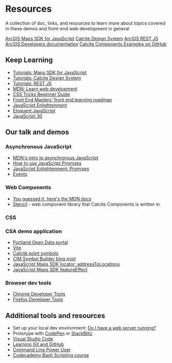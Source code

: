 # Resources 

A collection of doc, links, and resources to learn more about topics covered in these demos and front-end web development in general

[ArcGIS Maps SDK for JavaScript](https://developers.arcgis.com/javascript/latest/)
[Calcite Design System](https://developers.arcgis.com/calcite-design-system/)
[ArcGIS REST JS](https://developers.arcgis.com/arcgis-rest-js/)
[ArcGIS Developers documentation](https://developers.arcgis.com/documentation/)
[Calcite Components Examples on GitHub](https://github.com/Esri/calcite-components-examples)

## Keep Learning

- [Tutorials: Maps SDK for JavaScript](https://developers.arcgis.com/javascript/latest/tutorials/)
- [Tutorials: Calcite Design System](https://developers.arcgis.com/calcite-design-system/tutorials/)
- [Tutorials: REST JS](https://developers.arcgis.com/arcgis-rest-js/)
- [MDN: Learn web development](https://developer.mozilla.org/en-US/docs/Learn)
- [CSS Tricks Beginner Guide](https://css-tricks.com/guides/beginner/)
- [Front End Masters' front end learning roadmap](https://frontendmasters.com/guides/learning-roadmap/)
- [JavaScript Enlightenment](https://frontendmasters.com/guides/javascript-enlightenment)
- [Eloquent JavaScript](http://eloquentjavascript.net/)
- [JavaScript 30](https://javascript30.com/)

## Our talk and demos
### Asynchronous JavaScript

- [MDN's intro to asynchronous JavaScript](https://developer.mozilla.org/en-US/docs/Learn/JavaScript/Asynchronous)
- [How to use JavaScript Promises](https://www.freecodecamp.org/news/javascript-promises-async-await-and-promise-methods/)
- [JavaScript Enlightenment: Promises](https://frontendmasters.com/guides/javascript-enlightenment/#7)
- [Events](https://developer.mozilla.org/en-US/docs/Web/API/Event)


### Web Components

- [You guessed it, here's the MDN docs](https://developer.mozilla.org/en-US/docs/Web/API/Web_components)
- [Stencil](https://stenciljs.com/) - web component library that Calcite Components is written in. 

### CSS

### CSA demo application
- [Portland Open Data portal](https://gis-pdx.opendata.arcgis.com/)
- [Vite](https://vitejs.dev/)
- [Calcite point symbols](https://github.com/Esri/calcite-point-symbols)
- [CIM Symbol Builder blog post](https://www.esri.com/arcgis-blog/products/js-api-arcgis/developers/cim-symbol-builder/)
- [JavaScript Maps SDK locator: addressToLocations](https://developers.arcgis.com/javascript/latest/api-reference/esri-rest-locator.html#addressToLocations)
- [JavaScript Maps SDK featureEffect](https://developers.arcgis.com/javascript/latest/api-reference/esri-layers-support-FeatureEffect.html)

### Browser dev tools
- [Chrome Developer Tools](https://developers.google.com/web/tools/chrome-devtools/javascript/)
- [Firefox Developer Tools](https://developer.mozilla.org/en-US/docs/Tools)

## Additional tools and resources
- Set up your local dev environment: [Do I have a web server running?](https://gist.github.com/jgravois/5e73b56fa7756fd00b89)
- Prototype with [CodePen](https://codepen.io) or [StackBlitz](https://stackblitz.com/)
- [Visual Studio Code](https://code.visualstudio.com/)
- [Learning Git and GitHub](https://docs.github.com/en/get-started/start-your-journey/git-and-github-learning-resources)
- [Command Line Power User](https://commandlinepoweruser.com/)
- [Codecademy Bash Scripting course](https://www.codecademy.com/learn/learn-the-command-line/modules/bash-scripting)